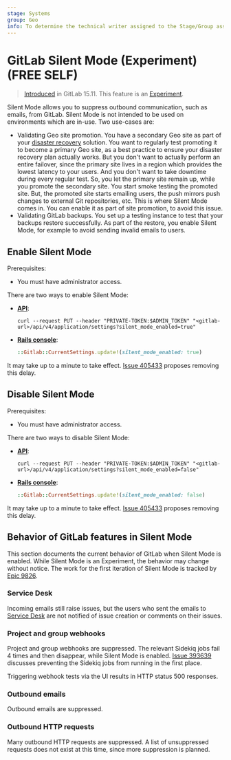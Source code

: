 ```yaml
---
stage: Systems
group: Geo
info: To determine the technical writer assigned to the Stage/Group associated with this page, see https://about.gitlab.com/handbook/product/ux/technical-writing/#assignments
---
```


# GitLab Silent Mode (Experiment) **(FREE SELF)**

> [Introduced](https://gitlab.com/groups/gitlab-org/-/epics/9826) in GitLab 15.11. This feature is an [Experiment](../../policy/alpha-beta-support.md#experiment).

Silent Mode allows you to suppress outbound communication, such as emails, from GitLab. Silent Mode is not intended to be used on environments which are in-use. Two use-cases are:

- Validating Geo site promotion. You have a secondary Geo site as part of your [disaster recovery](../geo/disaster_recovery/index.md) solution. You want to regularly test promoting it to become a primary Geo site, as a best practice to ensure your disaster recovery plan actually works. But you don't want to actually perform an entire failover, since the primary site lives in a region which provides the lowest latency to your users. And you don't want to take downtime during every regular test. So, you let the primary site remain up, while you promote the secondary site. You start smoke testing the promoted site. But, the promoted site starts emailing users, the push mirrors push changes to external Git repositories, etc. This is where Silent Mode comes in. You can enable it as part of site promotion, to avoid this issue.
- Validating GitLab backups. You set up a testing instance to test that your backups restore successfully. As part of the restore, you enable Silent Mode, for example to avoid sending invalid emails to users.

## Enable Silent Mode

Prerequisites:

- You must have administrator access.

There are two ways to enable Silent Mode:

- [**API**](../../api/settings.md):

  ```shell
  curl --request PUT --header "PRIVATE-TOKEN:$ADMIN_TOKEN" "<gitlab-url>/api/v4/application/settings?silent_mode_enabled=true"
  ```

- [**Rails console**](../operations/rails_console.md#starting-a-rails-console-session):

  ```ruby
  ::Gitlab::CurrentSettings.update!(silent_mode_enabled: true)
  ```

It may take up to a minute to take effect. [Issue 405433](https://gitlab.com/gitlab-org/gitlab/-/issues/405433) proposes removing this delay.

## Disable Silent Mode

Prerequisites:

- You must have administrator access.

There are two ways to disable Silent Mode:

- [**API**](../../api/settings.md):

  ```shell
  curl --request PUT --header "PRIVATE-TOKEN:$ADMIN_TOKEN" "<gitlab-url>/api/v4/application/settings?silent_mode_enabled=false"
  ```

- [**Rails console**](../operations/rails_console.md#starting-a-rails-console-session):

  ```ruby
  ::Gitlab::CurrentSettings.update!(silent_mode_enabled: false)
  ```

It may take up to a minute to take effect. [Issue 405433](https://gitlab.com/gitlab-org/gitlab/-/issues/405433) proposes removing this delay.

## Behavior of GitLab features in Silent Mode

This section documents the current behavior of GitLab when Silent Mode is enabled. While Silent Mode is an Experiment, the behavior may change without notice. The work for the first iteration of Silent Mode is tracked by [Epic 9826](https://gitlab.com/groups/gitlab-org/-/epics/9826).

### Service Desk

Incoming emails still raise issues, but the users who sent the emails to [Service Desk](../../user/project/service_desk.md) are not notified of issue creation or comments on their issues.

### Project and group webhooks

Project and group webhooks are suppressed. The relevant Sidekiq jobs fail 4 times and then disappear, while Silent Mode is enabled. [Issue 393639](https://gitlab.com/gitlab-org/gitlab/-/issues/393639) discusses preventing the Sidekiq jobs from running in the first place.

Triggering webhook tests via the UI results in HTTP status 500 responses.

### Outbound emails

Outbound emails are suppressed.

### Outbound HTTP requests

Many outbound HTTP requests are suppressed. A list of unsuppressed requests does not exist at this time, since more suppression is planned.
